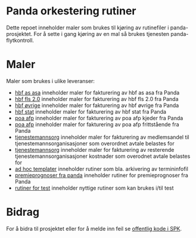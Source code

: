 # Panda orkestering rutiner
Dette repoet inneholder maler som brukes til kjøring av rutinefiler i panda-prosjektet.
For å sette i gang kjøring av en mal så brukes tjenesten panda-flytkontroll.

# Maler
Maler som brukes i ulike leveranser:

* [hbf as asa](maler/fakturering/hbf_as_asa) inneholder maler for fakturering av hbf as asa fra Panda
* [hbf fls 2.0](maler/fakturering/hbf_fls) inneholder maler for fakturering av hbf fls 2.0 fra Panda
* [hbf øvrige](maler/fakturering/hbf_ovrige) inneholder maler for fakturering av hbf øvrige fra Panda
* [hbf stat](maler/fakturering/hbf_stat) inneholder maler for fakturering av hbf stat fra Panda
* [poa afp](maler/fakturering/poa_kjeder) inneholder maler for fakturering av poa afp kjeder fra Panda
* [poa afp](maler/fakturering/poa_frittstaaende) inneholder maler for fakturering av poa afp frittstående fra Panda
* [tjenestemannsorg](maler/fakturering/tjenestemannsorg) inneholder maler for fakturering av medlemsandel til tjenestemannsorganisasjoner som overordnet avtale belastes for
* [tjenestemannsorg](maler/fakturering/tjenestemannsorg_arbeidsgiverandel) inneholder maler for fakturering av resterende tjenestemannsorganisasjoner kostnader som overodnet avtale belastes for
* [ad hoc templater](maler/fakturering/ad_hoc) inneholder rutiner som bla. arkivering av termininfofil
* [premieprognoser fra panda](maler/fakturering/premieprognoser_fra_panda) inneholder rutiner for premieprognoser fra Panda 
* [rutiner for test](maler/fakturering/rutinefiler_for_test) inneholder nyttige rutiner som kan brukes i/til test 

# Bidrag 
For å bidra til prosjektet eller for å melde inn feil se [offentlig kode i SPK](https://github.com/statens-pensjonskasse/offentlig).